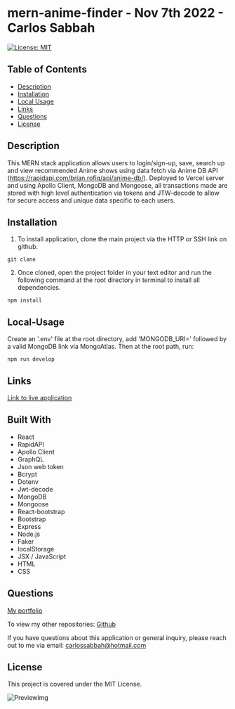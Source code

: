 # mern-anime-finder - Nov 7th 2022 - Carlos Sabbah

[![License: MIT](https://img.shields.io/badge/License-MIT-yellow.svg)](https://opensource.org/licenses/MIT)

## Table of Contents

- [Description](#Description)
- [Installation](#Installation)
- [Local Usage](#Local-Usage)
- [Links](#Links)
- [Questions](#Questions)
- [License](#License)

##

## Description

This MERN stack application allows users to login/sign-up, save, search up and view recommended Anime shows using data fetch via Anime DB API (https://rapidapi.com/brian.rofiq/api/anime-db/). Deployed to Vercel server and using Apollo Client, MongoDB and Mongoose, all transactions made are stored with high level authentication via tokens and JTW-decode to allow for secure access and unique data specific to each users.

## Installation

1. To install application, clone the main project via the HTTP or SSH link on github.

```
git clone
```

2. Once cloned, open the project folder in your text editor and run the following command at the root directory in terminal to install all dependencies.

```
npm install
```

## Local-Usage

Create an '.env' file at the root directory, add 'MONGODB_URI=' followed by a valid MongoDB link via MongoAtlas. Then at the root path, run:

```
npm run develop
```

## Links

[Link to live application](https://cs-anime-finder.vercel.app/)

## Built With

- React
- RapidAPI
- Apollo Client
- GraphQL
- Json web token
- Bcrypt
- Dotenv
- Jwt-decode
- MongoDB
- Mongoose
- React-bootstrap
- Bootstrap
- Express
- Node.js
- Faker
- localStorage
- JSX / JavaScript
- HTML
- CSS

## Questions

[My portfolio](https://csabbah.github.io/Carlos-Sabbah-portfolio/)

To view my other repositories:
[Github](https://github.com/csabbah)

If you have questions about this application or general inquiry, please reach out to me via email: carlossabbah@hotmail.com

## License

This project is covered under the MIT License.

![PreviewImg](https://user-images.githubusercontent.com/91699101/201434520-2745723d-74ef-4f3f-94c8-c8ce4c6e9677.png)


